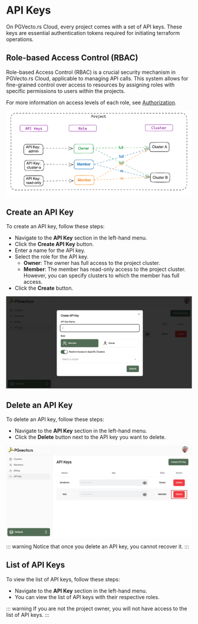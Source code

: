 # API Keys

On PGVecto.rs Cloud, every project comes with a set of API keys. These keys are essential authentication tokens required for initiating terraform operations.

## Role-based Access Control (RBAC)

Role-based Access Control (RBAC) is a crucial security mechanism in PGVecto.rs Cloud, applicable to managing API calls. This system allows for fine-grained control over access to resources by assigning roles with specific permissions to users within the projects.

For more information on access levels of each role, see [Authorization](./authorization.md).

![](../images/apikey-rbac.png)

## Create an API Key

To create an API key, follow these steps:
- Navigate to the **API Key** section in the left-hand menu.
- Click the **Create API Key** button.
- Enter a name for the API key.
- Select the role for the API key.
    - **Owner**: The owner has full access to the project cluster.
    - **Member**: The member has read-only access to the project cluster. However, you can specify clusters to which the member has full access.
- Click the **Create** button.

![](../images/apikey-create.png)

## Delete an API Key

To delete an API key, follow these steps:
- Navigate to the **API Key** section in the left-hand menu.
- Click the **Delete** button next to the API key you want to delete.

![](../images/apikey-delete.png)

::: warning
Notice that once you delete an API key, you cannot recover it.
:::

## List of API Keys

To view the list of API keys, follow these steps:
- Navigate to the **API Key** section in the left-hand menu.
- You can view the list of API keys with their respective roles.

::: warning
If you are not the project owner, you will not have access to the list of API keys.
:::
